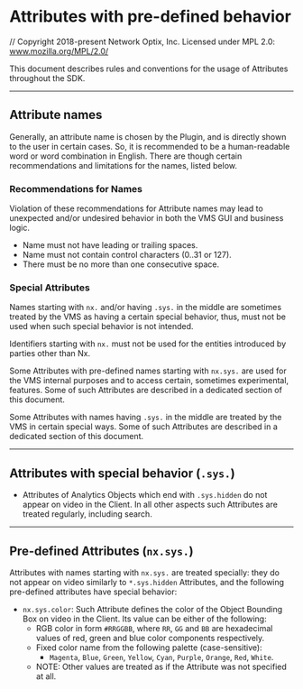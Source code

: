 # Attributes with pre-defined behavior

// Copyright 2018-present Network Optix, Inc. Licensed under MPL 2.0: www.mozilla.org/MPL/2.0/

This document describes rules and conventions for the usage of Attributes throughout the SDK.

---------------------------------------------------------------------------------------------------
## Attribute names

Generally, an attribute name is chosen by the Plugin, and is directly shown to the user in certain
cases. So, it is recommended to be a human-readable word or word combination in English. There are
though certain recommendations and limitations for the names, listed below.

### Recommendations for Names

Violation of these recommendations for Attribute names may lead to unexpected and/or undesired
behavior in both the VMS GUI and business logic.

- Name must not have leading or trailing spaces.
- Name must not contain control characters (0..31 or 127).
- There must be no more than one consecutive space.

### Special Attributes

Names starting with `nx.` and/or having `.sys.` in the middle are sometimes treated by the VMS as
having a certain special behavior, thus, must not be used when such special behavior is not
intended.

Identifiers starting with `nx.` must not be used for the entities introduced by parties other than
Nx.

Some Attributes with pre-defined names starting with `nx.sys.` are used for the VMS internal
purposes and to access certain, sometimes experimental, features. Some of such Attributes are
described in a dedicated section of this document.

Some Attributes with names having `.sys.` in the middle are treated by the VMS in certain special
ways. Some of such Attributes are described in a dedicated section of this document.

---------------------------------------------------------------------------------------------------
## Attributes with special behavior (`.sys.`)

- Attributes of Analytics Objects which end with `.sys.hidden` do not appear on video in the
    Client. In all other aspects such Attributes are treated regularly, including search.

---------------------------------------------------------------------------------------------------
## Pre-defined Attributes (`nx.sys.`)

Attributes with names starting with `nx.sys.` are treated specially: they do not appear on video
similarly to `*.sys.hidden` Attributes, and the following pre-defined attributes have special
behavior:

- `nx.sys.color`: Such Attribute defines the color of the Object Bounding Box on video in the
Client. Its value can be either of the following:
    - RGB color in form `#RRGGBB`, where `RR`, `GG` and `BB` are hexadecimal values of red, green
        and blue color components respectively.
    - Fixed color name from the following palette (case-sensitive):
        - `Magenta`, `Blue`, `Green`, `Yellow`, `Cyan`, `Purple`, `Orange`, `Red`, `White`.
    - NOTE: Other values are treated as if the Attribute was not specified at all.
